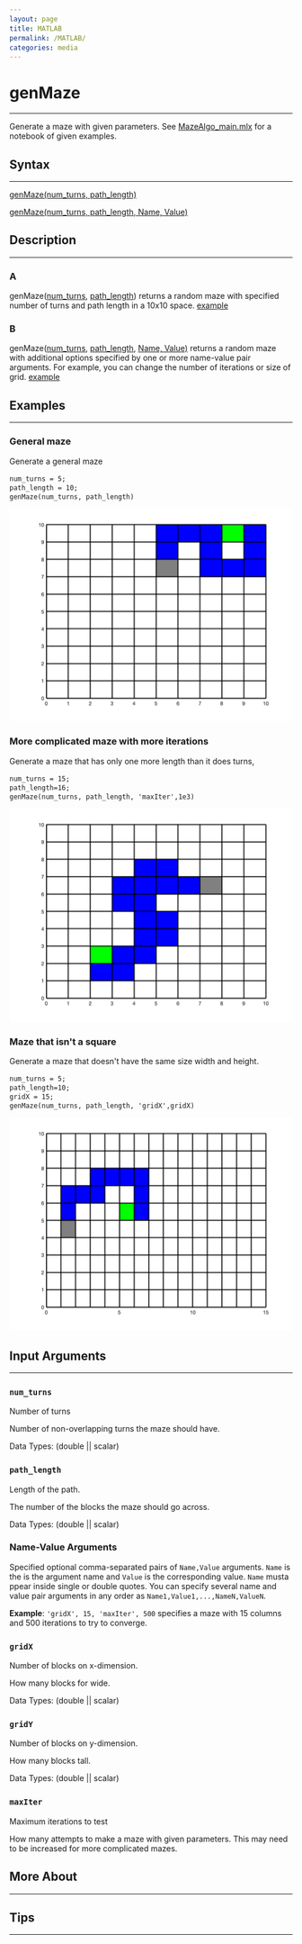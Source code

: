 ```yaml
---
layout: page
title: MATLAB
permalink: /MATLAB/
categories: media
---
```


# genMaze 
---

Generate a maze with given parameters. See [MazeAlgo_main.mlx](https://github.com/tulimid1/Maze_Task/blob/main/MazeAlgo_main.mlx) for a notebook of given examples. 

## Syntax
---
[genMaze(num_turns, path_length)](#a)

[genMaze(num_turns, path_length, Name, Value)](#b)

## Description
---
### A
genMaze([num_turns](#num_turns), [path_length](#path_length)) returns a random maze with specified number of turns and path length in a 10x10 space. [example](#general-maze)

### B
genMaze([num_turns](#num_turns), [path_length](#path_length), [Name, Value)](#name-value-arguments) returns a random maze with additional options specified by one or more name-value pair arguments. For example, you can change the number of iterations or size of grid. [example](#more-complicated-maze-with-more-iterations)

## Examples 
---
### General maze
Generate a general maze 

    num_turns = 5;
    path_length = 10; 
    genMaze(num_turns, path_length)
    
![gen](/assets/genM.png)
    
### More complicated maze with more iterations
Generate a maze that has only one more length than it does turns, 

    num_turns = 15;
    path_length=16;
    genMaze(num_turns, path_length, 'maxIter',1e3)
    
![comp](/assets/compM.png)

### Maze that isn't a square
Generate a maze that doesn't have the same size width and height.

    num_turns = 5;
    path_length=10;
    gridX = 15;
    genMaze(num_turns, path_length, 'gridX',gridX)
    
![rect](/assets/rectM.png)

## Input Arguments
---
### ```num_turns```
Number of turns

Number of non-overlapping turns the maze should have. 

Data Types: (double || scalar)

### ```path_length```
Length of the path.

The number of the blocks the maze should go across. 

Data Types: (double || scalar)

### Name-Value Arguments

Specified optional comma-separated pairs of ```Name,Value``` arguments. ```Name``` is the is the argument name and ```Value``` is the corresponding value. ```Name``` musta ppear inside single or double quotes. You can specify several name and value pair arguments in any order as ```Name1,Value1,...,NameN,ValueN```. 

**Example**: ```'gridX', 15, 'maxIter', 500``` specifies a maze with 15 columns and 500 iterations to try to converge.

### ```gridX```
Number of blocks on x-dimension. 

How many blocks for wide. 

Data Types: (double || scalar)

### ```gridY```
Number of blocks on y-dimension.

How many blocks tall. 

Data Types: (double || scalar)

### ```maxIter```
Maximum iterations to test

How many attempts to make a maze with given parameters. This may need to be increased for more complicated mazes. 

## More About 
---

## Tips 
---

